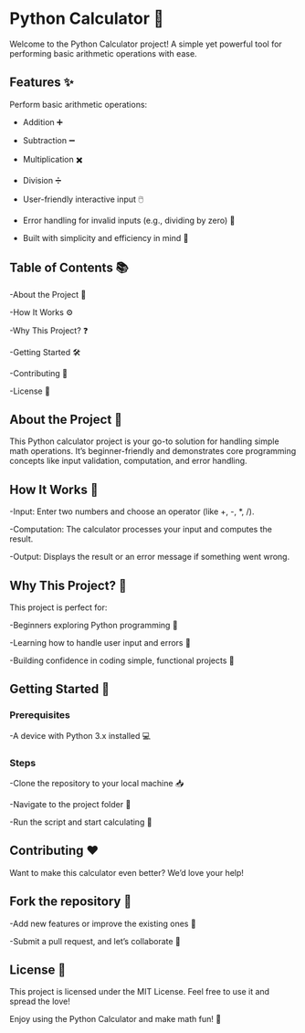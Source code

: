 # Python Calculator 🧮

Welcome to the Python Calculator project! A simple yet powerful tool for performing basic arithmetic operations with ease.

## Features ✨

Perform basic arithmetic operations:

- Addition ➕

- Subtraction ➖

- Multiplication ✖️

- Division ➗

- User-friendly interactive input 🖱️

- Error handling for invalid inputs (e.g., dividing by zero) 🚫

- Built with simplicity and efficiency in mind 🚀

## Table of Contents 📚

-About the Project 📖

-How It Works ⚙️

-Why This Project? ❓

-Getting Started 🛠️

-Contributing 🤝

-License 📜

## About the Project 🌟

This Python calculator project is your go-to solution for handling simple math operations. It’s beginner-friendly and demonstrates core programming concepts like input validation, computation, and error handling.

## How It Works 🧠

-Input: Enter two numbers and choose an operator (like +, -, *, /).

-Computation: The calculator processes your input and computes the result.

-Output: Displays the result or an error message if something went wrong.

## Why This Project? 🤔

This project is perfect for:

-Beginners exploring Python programming 🐍

-Learning how to handle user input and errors 🎯

-Building confidence in coding simple, functional projects 💪

## Getting Started 🚀

### Prerequisites

-A device with Python 3.x installed 💻

### Steps

-Clone the repository to your local machine 📥

-Navigate to the project folder 📂

-Run the script and start calculating 🎉

## Contributing ❤️

Want to make this calculator even better? We’d love your help!

## Fork the repository 🍴

-Add new features or improve the existing ones 🌟

-Submit a pull request, and let’s collaborate 🤝

## License 📝

This project is licensed under the MIT License. Feel free to use it and spread the love!

Enjoy using the Python Calculator and make math fun! 🎉

